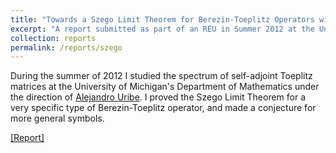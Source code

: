```yaml
---
title: "Towards a Szego Limit Theorem for Berezin-Toeplitz Operators with Singular Symbols"
excerpt: "A report submitted as part of an REU in Summer 2012 at the University of Michigan's Department of Mathematics."
collection: reports
permalink: /reports/szego
---
```


During the summer of 2012 I studied the spectrum of self-adjoint Toeplitz matrices at the University of Michigan's Department of Mathematics under the direction of [Alejandro Uribe](http://www.math.lsa.umich.edu/~uribe/).  I proved the Szego Limit Theorem for a very specific type of Berezin-Toeplitz operator, and made a conjecture for more general symbols.

[\[Report\]](http://tyfried.github.io/files/szego.pdf)
